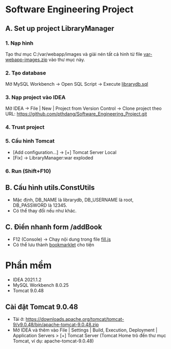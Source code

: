 # Software Engineering Project

## A. Set up project LibraryManager

### 1. Nạp hình
Tạo thư mục C:/var/webapp/images và giải nén tất cả hình từ file [var-webapp-images.zip](https://github.com/pthdang/Software_Engineering_Project/blob/main/init/var-webapp-images.zip) vào thư mục này.

### 2. Tạo database
Mở MySQL Workbench → Open SQL Script → Execute [librarydb.sql](https://github.com/pthdang/Software_Engineering_Project/blob/main/init/librarydb.sql)

### 3. Nạp project vào IDEA
Mở IDEA → File | New | Project from Version Control → Clone project theo URL: https://github.com/pthdang/Software_Engineering_Project.git

### 4. Trust project

### 5. Cấu hình Tomcat
* [Add configuration...] → [+] Tomcat Server Local
* [Fix] → LibraryManager:war exploded

### 6. Run (Shift+F10)

## B. Cấu hình utils.ConstUtils
* Mặc định, DB_NAME là librarydb, DB_USERNAME là root, DB_PASSWORD là 12345.
* Có thể thay đổi nếu như khác.

## C. Điền nhanh form /addBook
* F12 (Console) → Chạy nội dung trong file [fill.js](https://github.com/pthdang/Software_Engineering_Project/blob/main/init/fill.js)
* Có thể lưu thành [bookmarklet](https://chriszarate.github.io/bookmarkleter/) cho tiện

# Phần mềm
* IDEA 2021.1.2
* MySQL Workbench 8.0.25
* Tomcat 9.0.48

## Cài đặt Tomcat 9.0.48
* Tải ở: https://downloads.apache.org/tomcat/tomcat-9/v9.0.48/bin/apache-tomcat-9.0.48.zip
* Mở IDEA và thêm vào File | Settings | Build, Execution, Deployment | Application Servers > [+] Tomcat Server (Tomcat Home trỏ đến thư mục Tomcat, ví dụ: apache-tomcat-9.0.48)
